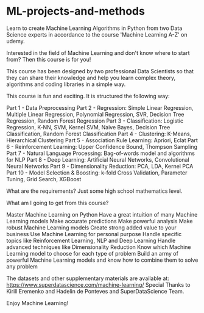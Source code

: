 # ML-projects-and-methods

Learn to create Machine Learning Algorithms in Python from two Data Science experts in accordance to the course 'Machine Learning A-Z' on udemy.

Interested in the field of Machine Learning and don't know where to start from? Then this course is for you!

This course has been designed by two professional Data Scientists so that they can share their knowledge and help you learn complex theory, algorithms and coding libraries in a simple way.

This course is fun and exciting. It is structured the following way:

Part 1 - Data Preprocessing
Part 2 - Regression: Simple Linear Regression, Multiple Linear Regression, Polynomial Regression, SVR, Decision Tree Regression, Random Forest Regression
Part 3 - Classification: Logistic Regression, K-NN, SVM, Kernel SVM, Naive Bayes, Decision Tree Classification, Random Forest Classification
Part 4 - Clustering: K-Means, Hierarchical Clustering
Part 5 - Association Rule Learning: Apriori, Eclat
Part 6 - Reinforcement Learning: Upper Confidence Bound, Thompson Sampling
Part 7 - Natural Language Processing: Bag-of-words model and algorithms for NLP
Part 8 - Deep Learning: Artificial Neural Networks, Convolutional Neural Networks
Part 9 - Dimensionality Reduction: PCA, LDA, Kernel PCA
Part 10 - Model Selection & Boosting: k-fold Cross Validation, Parameter Tuning, Grid Search, XGBoost

What are the requirements?
Just some high school mathematics level.

What am I going to get from this course?

Master Machine Learning on Python
Have a great intuition of many Machine Learning models
Make accurate predictions
Make powerful analysis
Make robust Machine Learning models
Create strong added value to your business
Use Machine Learning for personal purpose
Handle specific topics like Reinforcement Learning, NLP and Deep Learning
Handle advanced techniques like Dimensionality Reduction
Know which Machine Learning model to choose for each type of problem
Build an army of powerful Machine Learning models and know how to combine them to solve any problem

The datasets and other supplementary materials are available at: https://www.superdatascience.com/machine-learning/
Special Thanks to Kirill Eremenko and Hadelin de Ponteves and SuperDataScience Team.

Enjoy Machine Learning!

